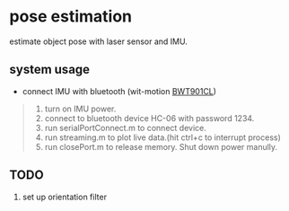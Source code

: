# pose estimation

estimate object pose with laser sensor and IMU.

## system usage

* connect IMU with bluetooth (wit-motion [BWT901CL](https://github.com/WITMOTION/BWT901CL))

> 1. turn on IMU power.  
> 2. connect to bluetooth device HC-06 with password 1234.  
> 3. run serialPortConnect.m to connect device.  
> 4. run streaming.m to plot live data.(hit ctrl+c to interrupt process)  
> 5. run closePort.m to release memory. Shut down power manully.  

## TODO

1. set up orientation filter  